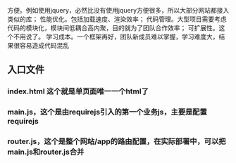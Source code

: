 方便。例如使用jquery，必然比没有使用jquery方便很多，所以大部分网站都接入类似的库；
性能优化。包括加载速度、渲染效率；
代码管理。大型项目需要考虑代码的模块化，模块间低耦合高内聚，目的就为了团队合作效率；
可扩展性。这个不用说了。
学习成本。一个框架再好，团队新成员难以掌握，学习难度大，结果很容易造成代码混乱




## 入口文件
### index.html  这个就是单页面唯一一个html了
### main.js，这个是由requirejs引入的第一个业务js，主要是配置requirejs
### router.js，这个是整个网站/app的路由配置，在实际部署中，可以把main.js和router.js合并